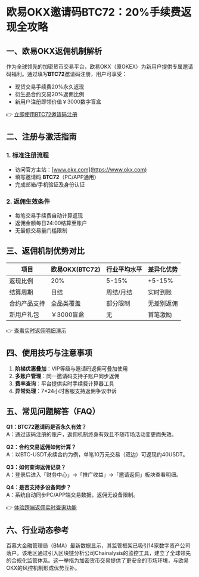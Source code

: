 # 欧易OKX邀请码BTC72：20%手续费返现全攻略

## 一、欧易OKX返佣机制解析
作为全球领先的加密货币交易平台，欧易OKX（原OKEX）为新用户提供专属邀请码福利。通过填写**BTC72**邀请码注册，用户可享受：
- 现货交易手续费20%永久返现
- 衍生品合约交易20%返佣比例
- 新用户注册即领价值￥3000数字盲盒

👉 [立即使用BTC72邀请码注册](https://bit.ly/okx_welcomejoin/BTC72)

## 二、注册与激活指南
### 1. 标准注册流程
- 访问官方主站：[www.okx.com](https://www.okx.com)
- 填写邀请码 **BTC72**（PC/APP通用）
- 完成邮箱/手机验证及身份认证

### 2. 返佣生效条件
- 每笔交易手续费自动计算返现
- 返佣金额每日24:00结算至账户
- 无最低交易量门槛限制

## 三、返佣机制优势对比
| 项目          | 欧易OKX(BTC72) | 行业平均水平 | 差异化优势 |
|---------------|----------------|--------------|------------|
| 返现比例      | 20%            | 5-15%        | +5-15%     |
| 结算周期      | 日结           | 周结/月结    | 实时到账   |
| 合约产品支持  | 全品类覆盖     | 部分限制     | 无差别返佣 |
| 新用户礼包    | ￥3000盲盒    | 无           | 首笔激励   |

👉 [查看实时返佣明细演示](https://bit.ly/okx_welcomejoin/BTC72)

## 四、使用技巧与注意事项
1. **阶梯优惠叠加**：VIP等级与邀请码返佣可叠加使用
2. **多账户管理**：同一邀请码支持子账户同步返佣
3. **费率查询**：平台提供实时手续费计算器工具
4. **异常处理**：7×24小时客服支持返佣争议申诉

## 五、常见问题解答（FAQ）
**Q1：BTC72邀请码是否永久有效？**  
A：通过该码注册的账户，返佣机制终身有效且不随市场活动变更而失效。

**Q2：合约交易返佣如何计算？**  
A：以BTC-USDT永续合约为例，单笔10万元交易（双边）可返现约40USDT。

**Q3：如何查询返佣记录？**  
A：登录后进入「财务中心」→「推广收益」→「邀请返佣」板块查看明细。

**Q4：是否支持多设备同步？**  
A：系统自动同步PC/APP端交易数据，返佣无设备限制。

👉 [体验跨端返佣实时查询功能](https://bit.ly/okx_welcomejoin/BTC72)

## 六、行业动态参考
百慕大金融管理局（BMA）最新数据显示，其监管框架已吸引14家数字资产公司落户。该地区通过引入区块链分析公司Chainalysis的监控工具，建立了全球领先的合规化监管体系。这一举措为加密货币交易提供了更安全的市场环境，与欧易OKX的风控机制形成优势互补。

